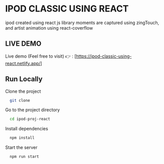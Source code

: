 
# IPOD CLASSIC USING REACT 

ipod created using react js library
moments are captured using zingTouch, and artist animation using react-coverflow


## LIVE DEMO

Live demo (Feel free to visit) 👉 : [https://ipod-classic-using-react.netlify.app/]


## Run Locally

Clone the project

```bash
  git clone 
```

Go to the project directory  

```bash
  cd ipod-proj-react
```

Install dependencies

```bash
  npm install
```

Start the server

```bash
  npm run start
```








